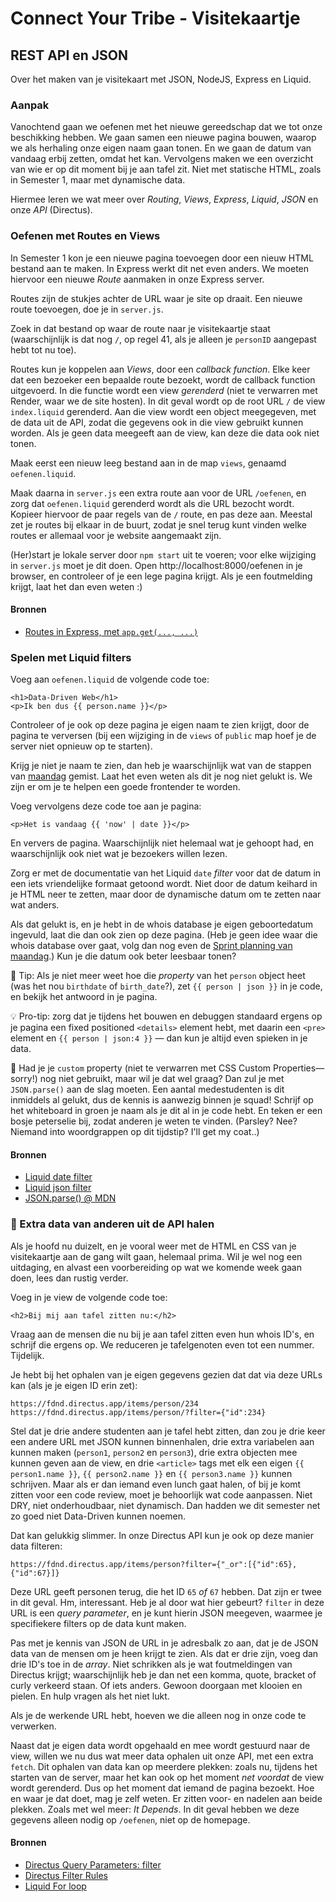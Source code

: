 
# Connect Your Tribe - Visitekaartje

## REST API en JSON

Over het maken van je visitekaart met JSON, NodeJS, Express en Liquid.


### Aanpak

Vanochtend gaan we oefenen met het nieuwe gereedschap dat we tot onze beschikking hebben. We gaan samen een nieuwe pagina bouwen, waarop we als herhaling onze eigen naam gaan tonen. En we gaan de datum van vandaag erbij zetten, omdat het kan. Vervolgens maken we een overzicht van wie er op dit moment bij je aan tafel zit. Niet met statische HTML, zoals in Semester 1, maar met dynamische data.

Hiermee leren we wat meer over _Routing_, _Views_, _Express_, _Liquid_, _JSON_ en onze _API_ (Directus).


### Oefenen met Routes en Views

In Semester 1 kon je een nieuwe pagina toevoegen door een nieuw HTML bestand aan te maken. In Express werkt dit net even anders. We moeten hiervoor een nieuwe _Route_ aanmaken in onze Express server.

Routes zijn de stukjes achter de URL waar je site op draait. Een nieuwe route toevoegen, doe je in `server.js`.

Zoek in dat bestand op waar de route naar je visitekaartje staat (waarschijnlijk is dat nog `/`, op regel 41, als je alleen je `personID` aangepast hebt tot nu toe).

Routes kun je koppelen aan _Views_, door een _callback function_. Elke keer dat een bezoeker een bepaalde route bezoekt, wordt de callback function uitgevoerd. In die functie wordt een view _gerenderd_ (niet te verwarren met Render, waar we de site hosten). In dit geval wordt op de root URL `/` de view `index.liquid` gerenderd. Aan die view wordt een object meegegeven, met de data uit de API, zodat die gegevens ook in die view gebruikt kunnen worden. Als je geen data meegeeft aan de view, kan deze die data ook niet tonen.

Maak eerst een nieuw leeg bestand aan in de map `views`, genaamd `oefenen.liquid`.

Maak daarna in `server.js` een extra route aan voor de URL `/oefenen`, en zorg dat `oefenen.liquid` gerenderd wordt als die URL bezocht wordt. Kopieer hiervoor de paar regels van de `/` route, en pas deze aan. Meestal zet je routes bij elkaar in de buurt, zodat je snel terug kunt vinden welke routes er allemaal voor je website aangemaakt zijn.

(Her)start je lokale server door `npm start` uit te voeren; voor elke wijziging in `server.js` moet je dit doen. Open http://localhost:8000/oefenen in je browser, en controleer of je een lege pagina krijgt. Als je een foutmelding krijgt, laat het dan even weten :)

#### Bronnen

- [Routes in Express, met `app.get(..., ...)`](https://expressjs.com/en/5x/api.html#app.get.method)


### Spelen met Liquid filters

Voeg aan `oefenen.liquid` de volgende code toe:

```liquid
<h1>Data-Driven Web</h1>
<p>Ik ben dus {{ person.name }}</p>
```

Controleer of je ook op deze pagina je eigen naam te zien krijgt, door de pagina te verversen (bij een wijziging in de `views` of `public` map hoef je de server niet opnieuw op te starten).

Krijg je niet je naam te zien, dan heb je waarschijnlijk wat van de stappen van [maandag](visitekaartje-met-nodejs.md) gemist. Laat het even weten als dit je nog niet gelukt is. We zijn er om je te helpen een goede frontender te worden.

Voeg vervolgens deze code toe aan je pagina:

```liquid
<p>Het is vandaag {{ 'now' | date }}</p>
```

En ververs de pagina. Waarschijnlijk niet helemaal wat je gehoopt had, en waarschijnlijk ook niet wat je bezoekers willen lezen.

Zorg er met de documentatie van het Liquid `date` _filter_ voor dat de datum in een iets vriendelijke formaat getoond wordt. Niet door de datum keihard in je HTML neer te zetten, maar door de dynamische datum om te zetten naar wat anders.

Als dat gelukt is, en je hebt in de whois database je eigen geboortedatum ingevuld, laat die dan ook zien op deze pagina. (Heb je geen idee waar die whois database over gaat, volg dan nog even de [Sprint planning van maandag](sprint-planning.md).) Kun je die datum ook beter leesbaar tonen?

🐛 Tip: Als je niet meer weet hoe die _property_ van het `person` object heet (was het nou `birthdate` of `birth_date`?), zet `{{ person | json }}` in je code, en bekijk het antwoord in je pagina.

💡 Pro-tip: zorg dat je tijdens het bouwen en debuggen standaard ergens op je pagina een fixed positioned `<details>` element hebt, met daarin een `<pre>` element en `{{ person | json:4 }}` — dan kun je altijd even spieken in je data.

💪 Had je je `custom` property (niet te verwarren met CSS Custom Properties—sorry!) nog niet gebruikt, maar wil je dat wel graag? Dan zul je met `JSON.parse()` aan de slag moeten. Een aantal medestudenten is dit inmiddels al gelukt, dus de kennis is aanwezig binnen je squad! Schrijf op het whiteboard in groen je naam als je dit al in je code hebt. En teken er een bosje peterselie bij, zodat anderen je weten te vinden. (Parsley? Nee? Niemand into woordgrappen op dit tijdstip? I'll get my coat..)

#### Bronnen

- [Liquid date filter](https://liquidjs.com/filters/date.html)
- [Liquid json filter](https://liquidjs.com/filters/json.html)
- [JSON.parse() @ MDN](https://developer.mozilla.org/en-US/docs/Web/JavaScript/Reference/Global_Objects/JSON/parse)


### 💪 Extra data van anderen uit de API halen

Als je hoofd nu duizelt, en je vooral weer met de HTML en CSS van je visitekaartje aan de gang wilt gaan, helemaal prima. Wil je wel nog een uitdaging, en alvast een voorbereiding op wat we komende week gaan doen, lees dan rustig verder.

Voeg in je view de volgende code toe:

```liquid
<h2>Bij mij aan tafel zitten nu:</h2>
```

Vraag aan de mensen die nu bij je aan tafel zitten even hun whois ID's, en schrijf die ergens op. We reduceren je tafelgenoten even tot een nummer. Tijdelijk.

Je hebt bij het ophalen van je eigen gegevens gezien dat dat via deze URLs kan (als je je eigen ID erin zet):

```
https://fdnd.directus.app/items/person/234
https://fdnd.directus.app/items/person/?filter={"id":234}
```

Stel dat je drie andere studenten aan je tafel hebt zitten, dan zou je drie keer een andere URL met JSON kunnen binnenhalen, drie extra variabelen aan kunnen maken (`person1`, `person2` en `person3`), drie extra objecten mee kunnen geven aan de view, en drie `<article>` tags met elk een eigen `{{ person1.name }}`, `{{ person2.name }}` en `{{ person3.name }}` kunnen schrijven. Maar als er dan iemand even lunch gaat halen, of bij je komt zitten voor een code review, moet je behoorlijk wat code aanpassen. Niet DRY, niet onderhoudbaar, niet dynamisch. Dan hadden we dit semester net zo goed niet Data-Driven kunnen noemen.

Dat kan gelukkig slimmer. In onze Directus API kun je ook op deze manier data filteren:

```
https://fdnd.directus.app/items/person?filter={"_or":[{"id":65},{"id":67}]}
```

Deze URL geeft personen terug, die het ID `65` _of_ `67` hebben. Dat zijn er twee in dit geval. Hm, interessant. Heb je al door wat hier gebeurt? `filter` in deze URL is een _query parameter_, en je kunt hierin JSON meegeven, waarmee je specifiekere filters op de data kunt maken.

Pas met je kennis van JSON de URL in je adresbalk zo aan, dat je de JSON data van de mensen om je heen krijgt te zien. Als dat er drie zijn, voeg dan drie ID's toe in de _array_. Niet schrikken als je wat foutmeldingen van Directus krijgt; waarschijnlijk heb je dan net een komma, quote, bracket of curly verkeerd staan. Of iets anders. Gewoon doorgaan met klooien en pielen. En hulp vragen als het niet lukt.

Als je de werkende URL hebt, hoeven we die alleen nog in onze code te verwerken.

Naast dat je eigen data wordt opgehaald en mee wordt gestuurd naar de view, willen we nu dus wat meer data ophalen uit onze API, met een extra `fetch`. Dit ophalen van data kan op meerdere plekken: zoals nu, tijdens het starten van de server, maar het kan ook op het moment _net voordat_ de view wordt gerenderd. Dus op het moment dat iemand de pagina bezoekt. Hoe en waar je dat doet, mag je zelf weten. Er zitten voor- en nadelen aan beide plekken. Zoals met wel meer: _It Depends_. In dit geval hebben we deze gegevens alleen nodig op `/oefenen`, niet op de homepage.

<!--
Uittypen als je helder bent morgenochtend :)

Voer in de callback function van de `/oefenen` route, _voor_ de `response.render(...)` een extra `fetch` en 

Geef die nieuwe data als extra object mee aan de view.

Voeg in..


in de view een loop maken van iedereen die aan je tafel zit, inclusief hun naam => al iets meer advanced, maar dan zien ze pas de kracht van dynamische data
daarna voor die personen geboortedatum ook toevoegen, en dan zien ze hopelijk het nut van templates in (1 aanpassing -> 3 extra <p>'tjes)

-->

#### Bronnen

- [Directus Query Parameters: filter](https://directus.io/docs/guides/connect/query-parameters#filter)
- [Directus Filter Rules](https://directus.io/docs/guides/connect/filter-rules)
- [Liquid For loop](https://liquidjs.com/tags/for.html)


